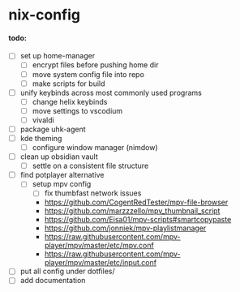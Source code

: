 # nix-config

#### todo:
- [ ] set up home-manager
  - [ ] encrypt files before pushing home dir
  - [ ] move system config file into repo
  - [ ] make scripts for build
- [ ] unify keybinds across most commonly used programs
  - [ ] change helix keybinds
  - [ ] move settings to vscodium
  - [ ] vivaldi
- [ ] package uhk-agent
- [ ] kde theming
  - [ ] configure window manager (nimdow)
- [ ] clean up obsidian vault
  - [ ] settle on a consistent file structure
- [ ] find potplayer alternative
  - [ ] setup mpv config
    - [ ] fix thumbfast network issues
    - https://github.com/CogentRedTester/mpv-file-browser
    - https://github.com/marzzzello/mpv_thumbnail_script
    - https://github.com/Eisa01/mpv-scripts#smartcopypaste
    - https://github.com/jonniek/mpv-playlistmanager
    - https://raw.githubusercontent.com/mpv-player/mpv/master/etc/mpv.conf
    - https://raw.githubusercontent.com/mpv-player/mpv/master/etc/input.conf
- [ ] put all config under dotfiles/
- [ ] add documentation